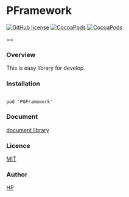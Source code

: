 # PFramework  
[![GitHub license](https://img.shields.io/badge/LICENSE-MIT%20LICENSE-blue.svg)](https://github.com/Playground-Corp/PGFramework/LICENCE) [![CocoaPods](https://img.shields.io/badge/platform-ios-lightgrey.svg)](https://cocoapods.org/pods/PGFramework) [![CocoaPods](https://img.shields.io/cocoapods/v/PGFramework.svg)](https://cocoapods.org/pods/PGFramework)  

==

### Overview
This is easy library for develop.

### Installation
<code>
pod 'PGFramework'
</code>

### Document
[document library](https://playground.style/official/docs/)

### Licence
[MIT](https://github.com/Playground-Corp/PGFramework/blob/develop/LICENCE)

### Author
[HP](https://playground.style)  
